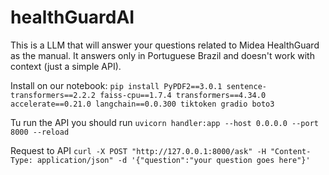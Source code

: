 # healthGuardAI
This is a LLM that will answer your questions related to Midea HealthGuard as the manual.
It answers only in Portuguese Brazil and doesn't work with context (just a simple API).

Install on our notebook:
`pip install PyPDF2==3.0.1 sentence-transformers==2.2.2 faiss-cpu==1.7.4 transformers==4.34.0 accelerate==0.21.0 langchain==0.0.300 tiktoken gradio boto3`

Tu run the API you should run
`uvicorn handler:app --host 0.0.0.0 --port 8000 --reload`

Request to API
`curl -X POST "http://127.0.0.1:8000/ask" -H "Content-Type: application/json" -d '{"question":"your question goes here"}'`
